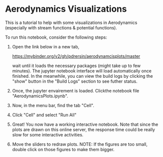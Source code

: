 # Aerodynamics Visualizations


This is a tutorial to help with some visualizations in Aerodynamics (especially with stream functions & potential functions).


To run this notebook, consider the following steps:

1) Open the link below in a new tab,
  
   https://mybinder.org/v2/gh/pdrersin/aerodynamcisplots/master
   
   wait until it loads the necessary packages (might take up to few minutes). The jupyter 
   notebook interface will load automatically once finished. In the meanwhile, you can view the build logs
   by clicking the "show" button in the "Build  Logs" section to see futher status.
  
  
 2) Once, the jupyter envairement is loaded. Clickthe notebook file  "AerodynamicsPlots.ipynb".
 
 3) Now, in the menu bar, find the tab "Cell". 
 
 4) Click "Cell" and select "Run All"
 
 5) Great! You now have a working interactive notebook.
    Note that since the plots are drawn on this online server, 
    the response time could be really slow for some interactive activities.
 
 6) Move the sliders to redraw plots.
 NOTE: If the figures are too small, double click on those figures to make them bigger.
    
